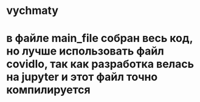 # vychmaty
#
# в файле main_file собран весь код, но лучше использовать файл covidlo, так как разработка велась на jupyter и этот файл точно компилируется
#
#
#
#
